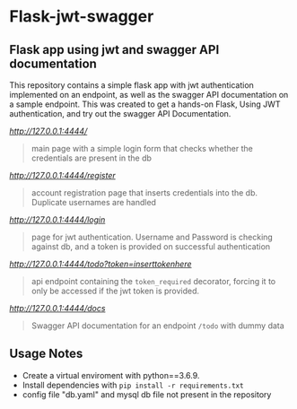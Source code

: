 # Flask-jwt-swagger
## Flask app using jwt and swagger API documentation

This repository contains a simple flask app with jwt authentication implemented on an endpoint, as well as the swagger API documentation on a sample endpoint. This was created to get a hands-on Flask, Using JWT authentication, and try out the swagger API Documentation.


*http://127.0.0.1:4444/*
> main page with a simple login form that checks whether the credentials are present in the db

*http://127.0.0.1:4444/register*
> account registration page that inserts credentials into the db. Duplicate usernames are handled

*http://127.0.0.1:4444/login*
> page for jwt authentication. Username and Password is checking against db, and a token is provided on successful authentication

*http://127.0.0.1:4444/todo?token=inserttokenhere*
> api endpoint containing the `token_required` decorator, forcing it to only be accessed if the jwt token is provided.

*http://127.0.0.1:4444/docs*
> Swagger API documentation for an endpoint `/todo` with dummy data


## Usage Notes
* Create a virtual enviroment with python==3.6.9.
* Install dependencies with `pip install -r requirements.txt`
* config file "db.yaml" and mysql db file not present in the repository


